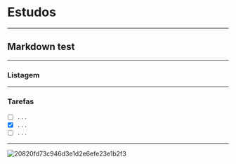 # Estudos
***
## Markdown test
***
### Listagem
***
### Tarefas
- [ ]  . . .
- [x]  . . .
- [ ]  . . .
***
![20820fd73c946d3e1d2e6efe23e1b2f3](https://github.com/sidneirichard/Estudos/assets/134716230/0ed18074-e039-4a1c-9d41-29d6bc2a0be9)
